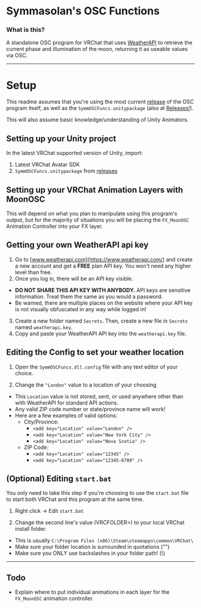 # Symmasolan's OSC Functions
### What is this?
A standalone OSC program for VRChat that uses [WeatherAPI](https://www.weatherapi.com/) to retrieve the current phase and illumination of the moon, returning it as useable values via OSC.

------
# Setup
This readme assumes that you're using the most current [release](https://github.com/Symmasolan/SymmOSCFuncs/releases/latest) of the OSC program itself, as well as the `SymmOSCFuncs.unitypackage` (also at [Releases!](https://github.com/Symmasolan/SymmOSCFuncs/releases/latest)).

This will also assume basic knowledge/understanding of Unity Animators.

## Setting up your Unity project
In the latest VRChat supported version of Unity, import:
1. Latest VRChat Avatar SDK
2. `SymmOSCFuncs.unitypackage` from [releases](https://github.com/Symmasolan/SymmOSCFuncs/releases/latest)

## Setting up your VRChat Animation Layers with MoonOSC
This will depend on what you plan to manipulate using this program's output, but for the majority of situations you will be placing the `FX_MoonOSC` Animation Controller into your FX layer.

## Getting your own WeatherAPI api key
1. Go to [www.weatherapi.com](https://www.weatherapi.com/) and create a new account and get a **FREE** plan API key. You won't need any higher level than free.
2. Once you log in, there will be an API key visible.
  - **DO NOT SHARE THIS API KEY WITH ANYBODY.** API keys are sensitive information. Treat them the same as you would a password.
  - Be warned, there are multiple places on the website where your API key is not visually obfuscated in any way while logged in!
3. Create a new folder named `Secrets`. Then, create a new file in `Secrets` named `weatherapi.key`.
4. Copy and paste your WeatherAPI API key into the `weatherapi.key` file.

## Editing the Config to set your weather location
1. Open the `SymmOSCFuncs.dll.config` file with any text editor of your choice.

2. Change the `"London"` value to a location of your choosing
  - This `Location` value is not stored, sent, or used anywhere other than with WeatherAPI for standard API actions.
  - Any valid ZIP code number or state/province name will work!
  - Here are a few examples of valid options:
    - City/Province:
      - `<add key="Location" value="London" />`
      - `<add key="Location" value="New York City" />`
      - `<add key="Location" value="Nova Scotia" />`
    - ZIP Code:
      - `<add key="Location" value="12345" />`
      - `<add key="Location" value="12345-6789" />`

## (Optional) Editing `start.bat`
You only need to take this step if you're choosing to use the `start.bat` file to start both VRChat and this program at the same time.


1. Right click -> Edit `start.bat`

2. Change the second line's value (VRCFOLDER=) to your local VRChat install folder.
  - This is usually `C:\Program Files (x86)\Steam\steamapps\common\VRChat\`
  - Make sure your folder location is surrounded in quotations ("")
  - Make sure you ONLY use backslashes in your folder path! (\\)

------
## Todo
- Explain where to put individual animations in each layer for the `FX_MoonOSC` animation controller.
